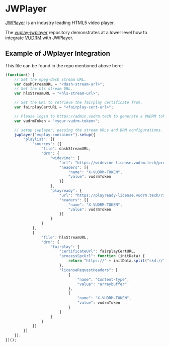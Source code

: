 # JWPlayer

[JWPlayer](https://jwplayer.com/) is an industry leading HTML5 video player.

The [vuplay-jwplayer](https://github.com/Vualto/vuplay-jwplayer) repository demonstrates at a lower level how to integrate [VUDRM](https://docs.vualto.com/projects/vudrm/en/latest/index.html) with JWPlayer.

## Example of JWplayer Integration

This file can be found in the repo mentioned above here: []()

```javascript
(function() {
    // Set the mpeg-dash stream URL.
    var dashStreamURL = "<dash-stream-url>";
    // Set the hls stream URL.
    var hlsStreamURL = "<hls-stream-url>";

    // Set the URL to retrieve the fairplay certificate from.
    var fairplayCertURL = "<fairplay-cert-url>";

    // Please login to https://admin.vudrm.tech to generate a VUDRM token.
    var vudrmToken = "<your-vudrm-token>";

    // setup jwplayer, passing the stream URLs and DRM configurations.  
    jwplayer("vuplay-container").setup({
        "playlist": [{
            "sources": [{
                "file": dashStreamURL,
                "drm": {
                    "widevine": {
                        "url": "https://widevine-license.vudrm.tech/proxy",
                        "headers": [{
                            "name": "X-VUDRM-TOKEN",
                            "value": vudrmToken
                        }]
                    },
                    "playready": {
                        "url": "https://playready-license.vudrm.tech/rightsmanager.asmx",
                        "headers": [{
                            "name": "X-VUDRM-TOKEN",
                            "value": vudrmToken
                        }]
                    }
                }
            }, 
            {
                "file": hlsStreamURL,
                "drm": {
                    "fairplay": {
                        "certificateUrl": fairplayCertURL,
                        "processSpcUrl": function (initData) {
                            return "https://" + initData.split("skd://").pop();
                        },
                        "licenseRequestHeaders": [
                            {
                                "name": "Content-type",
                                "value": "arraybuffer"
                            },
                            {
                                "name": "X-VUDRM-TOKEN",
                                "value": vudrmToken
                            }
                        ]
                    }
                }
            }]
        }]
    });
})();
```

